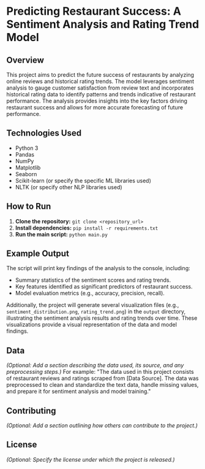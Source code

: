 # Predicting Restaurant Success: A Sentiment Analysis and Rating Trend Model

## Overview

This project aims to predict the future success of restaurants by analyzing online reviews and historical rating trends.  The model leverages sentiment analysis to gauge customer satisfaction from review text and incorporates historical rating data to identify patterns and trends indicative of restaurant performance. The analysis provides insights into the key factors driving restaurant success and allows for more accurate forecasting of future performance.

## Technologies Used

* Python 3
* Pandas
* NumPy
* Matplotlib
* Seaborn
* Scikit-learn (or specify the specific ML libraries used)
* NLTK (or specify other NLP libraries used)


## How to Run

1. **Clone the repository:**  `git clone <repository_url>`
2. **Install dependencies:** `pip install -r requirements.txt`
3. **Run the main script:** `python main.py`

## Example Output

The script will print key findings of the analysis to the console, including:

* Summary statistics of the sentiment scores and rating trends.
* Key features identified as significant predictors of restaurant success.
* Model evaluation metrics (e.g., accuracy, precision, recall).

Additionally, the project will generate several visualization files (e.g., `sentiment_distribution.png`, `rating_trend.png`) in the `output` directory, illustrating the sentiment analysis results and rating trends over time.  These visualizations provide a visual representation of the data and model findings.

## Data

*(Optional: Add a section describing the data used, its source, and any preprocessing steps.)*  For example:  "The data used in this project consists of restaurant reviews and ratings scraped from [Data Source].  The data was preprocessed to clean and standardize the text data, handle missing values, and prepare it for sentiment analysis and model training."

## Contributing

*(Optional: Add a section outlining how others can contribute to the project.)*

## License

*(Optional: Specify the license under which the project is released.)*